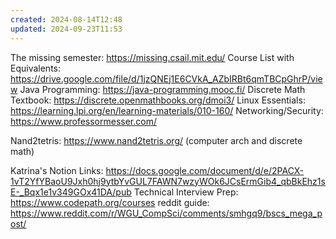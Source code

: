 ```yaml
---
created: 2024-08-14T12:48
updated: 2024-09-23T11:53
---
```

The missing semester:  https://missing.csail.mit.edu/
Course List with Equivalents: https://drive.google.com/file/d/1jzQNEj1E6CVkA_AZbIRBt6qmTBCpGhrP/view
Java Programming: https://java-programming.mooc.fi/
Discrete Math Textbook: https://discrete.openmathbooks.org/dmoi3/
Linux Essentials: https://learning.lpi.org/en/learning-materials/010-160/
Networking/Security: https://www.professormesser.com/

Nand2tetris: https://www.nand2tetris.org/ (computer arch and discrete math)

Katrina's Notion Links: https://docs.google.com/document/d/e/2PACX-1vT2YfYBaoU9Jxh0hj9ytbYvGUL7FAWN7wzyWOk6JCsErmGib4_qbBkEhz1sE-_Bqx1e1v349GOx41DA/pub
Technical Interview Prep: https://www.codepath.org/courses
reddit guide: https://www.reddit.com/r/WGU_CompSci/comments/smhgq9/bscs_mega_post/